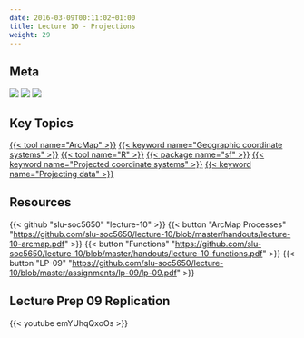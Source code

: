 ```yaml
---
date: 2016-03-09T00:11:02+01:00
title: Lecture 10 - Projections
weight: 29
---
```


## Meta
![](https://img.shields.io/badge/semester-spring%202018-orange.svg) 
![](https://img.shields.io/badge/release-draft-red.svg) 
[![](https://img.shields.io/badge/last%20update-2018--03--22-brightgreen.svg)](https://github.com/slu-soc5650/lecture-09/blob/master/NEWS_SITE.md)

## Key Topics
[{{< tool name="ArcMap" >}}](/topic-index/#a-d)
[{{< keyword name="Geographic coordinate systems" >}}](/topic-index/#e-h)
[{{< tool name="R" >}}](/topic-index/#q-t)
[{{< package name="sf" >}}](/topic-index/#q-t)
[{{< keyword name="Projected coordinate systems" >}}](/topic-index/#m-p)
[{{< keyword name="Projecting data" >}}](/topic-index/#m-p)

## Resources

{{< github "slu-soc5650" "lecture-10" >}}
{{< button "ArcMap Processes" "https://github.com/slu-soc5650/lecture-10/blob/master/handouts/lecture-10-arcmap.pdf" >}}
{{< button "Functions" "https://github.com/slu-soc5650/lecture-10/blob/master/handouts/lecture-10-functions.pdf" >}}
{{< button "LP-09" "https://github.com/slu-soc5650/lecture-10/blob/master/assignments/lp-09/lp-09.pdf" >}}


## Lecture Prep 09 Replication
<p> </p>
{{< youtube emYUhqQxoOs >}}